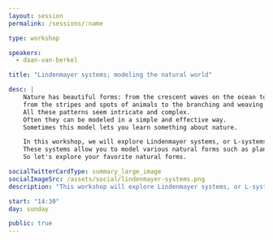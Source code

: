 ```yaml
---
layout: session
permalink: /sessions/:name

type: workshop

speakers:
  - daan-van-berkel

title: "Lindenmayer systems; modeling the natural world"

desc: |
    Nature has beautiful forms: from the crescent waves on the ocean to the beautiful wings of certain butterflies;
    from the stripes and spots of animals to the branching and weaving of plants and trees.
    All these patterns seem intricate and complex.
    Often they can be modeled in a simple and effective way.
    Sometimes this model lets you learn something about nature.

    In this workshop, we will explore Lindenmayer systems, or L-systems.
    These systems allow you to model various natural forms such as plants and it offers a playground for certain type of fractals.
    So let's explore your favorite natural forms.

socialTwitterCardType: summary_large_image
socialImageSrc: /assets/social/lindenmayer-systems.png
description: "This workshop will explore Lindenmayer systems, or L-systems."

start: "14:30"
day: sunday

public: true
---
```

